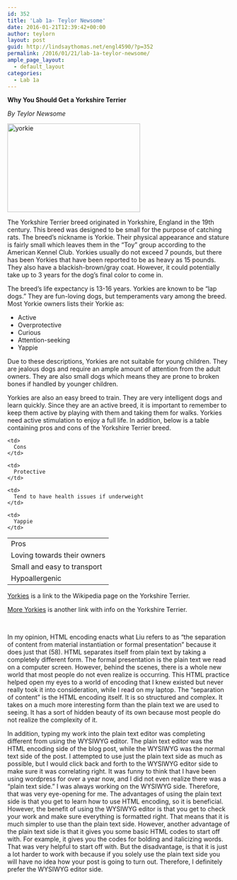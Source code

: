 ```yaml
---
id: 352
title: 'Lab 1a- Teylor Newsome'
date: 2016-01-21T12:39:42+00:00
author: teylorn
layout: post
guid: http://lindsaythomas.net/engl4590/?p=352
permalink: /2016/01/21/lab-1a-teylor-newsome/
ample_page_layout:
  - default_layout
categories:
  - Lab 1a
---
```

**Why You Should Get a Yorkshire Terrier**
  
_By Teylor Newsome_
  
<a href="http://lindsaythomas.net/engl4590/wp-content/uploads/sites/10/2016/01/yorkie.jpg" rel="attachment wp-att-353"><img class="alignnone size-medium wp-image-353" src="http://lindsaythomas.net/engl4590/wp-content/uploads/sites/10/2016/01/yorkie-300x200.jpg" alt="yorkie" width="300" height="200" srcset="http://lindsaythomas.net/engl4590/wp-content/uploads/sites/10/2016/01/yorkie-300x200.jpg 300w, http://lindsaythomas.net/engl4590/wp-content/uploads/sites/10/2016/01/yorkie-768x512.jpg 768w, http://lindsaythomas.net/engl4590/wp-content/uploads/sites/10/2016/01/yorkie.jpg 800w" sizes="(max-width: 300px) 100vw, 300px" /></a>

The Yorkshire Terrier breed originated in Yorkshire, England in the 19th century. This breed was designed to be small for the purpose of catching rats. The breed’s nickname is Yorkie. Their physical appearance and stature is fairly small which leaves them in the “Toy” group according to the American Kennel Club. Yorkies usually do not exceed 7 pounds, but there has been Yorkies that have been reported to be as heavy as 15 pounds. They also have a blackish-brown/gray coat. However, it could potentially take up to 3 years for the dog’s final color to come in.
  
The breed’s life expectancy is 13-16 years. Yorkies are known to be “lap dogs.” They are fun-loving dogs, but temperaments vary among the breed. Most Yorkie owners lists their Yorkie as:

  * Active
  * Overprotective
  * Curious
  * Attention-seeking
  * Yappie

Due to these descriptions, Yorkies are not suitable for young children. They are jealous dogs and require an ample amount of attention from the adult owners. They are also small dogs which means they are prone to broken bones if handled by younger children.

Yorkies are also an easy breed to train. They are very intelligent dogs and learn quickly. Since they are an active breed, it is important to remember to keep them active by playing with them and taking them for walks. Yorkies need active stimulation to enjoy a full life. In addition, below is a table containing pros and cons of the Yorkshire Terrier breed.

<table>
  <tr>
    <td>
      Pros
    </td>
    
    <td>
      Cons
    </td>
  </tr>
  
  <tr>
    <td>
      Loving towards their owners
    </td>
    
    <td>
      Protective
    </td>
  </tr>
  
  <tr>
    <td>
      Small and easy to transport
    </td>
    
    <td>
      Tend to have health issues if underweight
    </td>
  </tr>
  
  <tr>
    <td>
      Hypoallergenic
    </td>
    
    <td>
      Yappie
    </td>
  </tr>
</table>

[Yorkies](https://en.wikipedia.org/wiki/Yorkshire_Terrier) is a link to the Wikipedia page on the Yorkshire Terrier.
  
[More Yorkies](http://www.yourpurebredpuppy.com/reviews/yorkshireterriers.html) is another link with info on the Yorkshire Terrier.

&nbsp;

In my opinion, HTML encoding enacts what Liu refers to as “the separation of content from material instantiation or formal presentation” because it does just that (58). HTML separates itself from plain text by taking a completely different form. The formal presentation is the plain text we read on a computer screen. However, behind the scenes, there is a whole new world that most people do not even realize is occurring. This HTML practice helped open my eyes to a world of encoding that I knew existed but never really took it into consideration, while I read on my laptop. The “separation of content” is the HTML encoding itself. It is so structured and complex. It takes on a much more interesting form than the plain text we are used to seeing. It has a sort of hidden beauty of its own because most people do not realize the complexity of it.

In addition, typing my work into the plain text editor was completing different from using the WYSIWYG editor. The plain text editor was the HTML encoding side of the blog post, while the WYSIWYG was the normal text side of the post. I attempted to use just the plain text side as much as possible, but I would click back and forth to the WYSIWYG editor side to make sure it was correlating right. It was funny to think that I have been using wordpress for over a year now, and I did not even realize there was a “plain text side.” I was always working on the WYSIWYG side. Therefore, that was very eye-opening for me. The advantages of using the plain text side is that you get to learn how to use HTML encoding, so it is beneficial. However, the benefit of using the WYSIWYG editor is that you get to check your work and make sure everything is formatted right. That means that it is much simpler to use than the plain text side. However, another advantage of the plain text side is that it gives you some basic HTML codes to start off with. For example, it gives you the codes for bolding and italicizing words. That was very helpful to start off with. But the disadvantage, is that it is just a lot harder to work with because if you solely use the plain text side you will have no idea how your post is going to turn out. Therefore, I definitely prefer the WYSIWYG editor side.